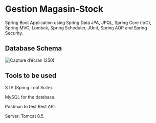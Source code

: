 # Gestion Magasin-Stock

Spring Boot Application using Spring Data JPA, JPQL, Spring Core (IoC), Spring MVC, Lombok, Spring Scheduler, JUnit, Spring AOP and Spring Security.

## Database Schema

![Capture d’écran (250)](https://user-images.githubusercontent.com/73407173/172189253-57678758-c100-487c-a01e-0d3c24509616.png)


## Tools to be used

STS (Spring Tool Suite).

MySQL for the database.

Postman to test Rest API.

Server: Tomcat 8.5.
